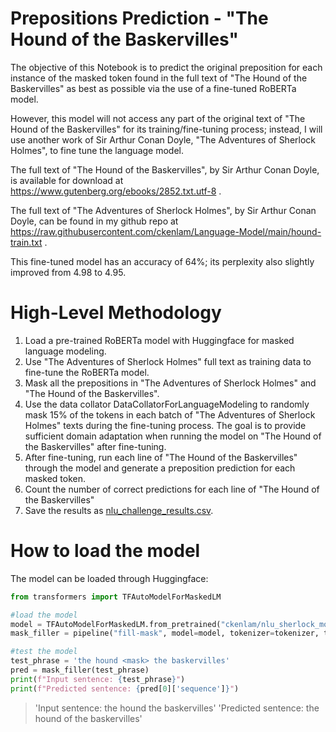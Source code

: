 # Prepositions Prediction - "The Hound of the Baskervilles"

The objective of this Notebook is to predict the original preposition for each instance of the masked token found in the full text of "The Hound of the Baskervilles" as best as possible via the use of a fine-tuned RoBERTa model.

However, this model will not access any part of the original text of "The Hound of the Baskervilles" for its training/fine-tuning process; instead, I will use another work of Sir Arthur Conan Doyle, "The Adventures of Sherlock Holmes", to fine tune the language model.

The full text of "The Hound of the Baskervilles", by Sir Arthur Conan Doyle, is available for download at https://www.gutenberg.org/ebooks/2852.txt.utf-8 .

The full text of "The Adventures of Sherlock Holmes", by Sir Arthur Conan Doyle, can be found in my github repo at https://raw.githubusercontent.com/ckenlam/Language-Model/main/hound-train.txt .

This fine-tuned model has an accuracy of 64%; its perplexity also slightly improved from 4.98 to 4.95.

# High-Level Methodology 
1. Load a pre-trained RoBERTa model with Huggingface for masked language modeling.
2. Use "The Adventures of Sherlock Holmes" full text as training data to fine-tune the RoBERTa model.
3. Mask all the prepositions in "The Adventures of Sherlock Holmes" and "The Hound of the Baskervilles".
4. Use the data collator DataCollatorForLanguageModeling to randomly mask 15% of the tokens in each batch of "The Adventures of Sherlock Holmes" texts during the fine-tuning process. The goal is to provide sufficient domain adaptation when running the model on "The Hound of the Baskervilles" after fine-tuning.
5. After fine-tuning, run each line of "The Hound of the Baskervilles" through the model and generate a preposition prediction for each masked token.
6. Count the number of correct predictions for each line of "The Hound of the Baskervilles"
7. Save the results as [nlu_challenge_results.csv](https://github.com/ckenlam/Challenge-Nuance-NLU-Prepositions/blob/main/nlu_challenge_results.csv).

# How to load the model
The model can be loaded through Huggingface:
```python
from transformers import TFAutoModelForMaskedLM

#load the model
model = TFAutoModelForMaskedLM.from_pretrained("ckenlam/nlu_sherlock_model_20220220")
mask_filler = pipeline("fill-mask", model=model, tokenizer=tokenizer, top_k=1)

#test the model
test_phrase = 'the hound <mask> the baskervilles'
pred = mask_filler(test_phrase)
print(f"Input sentence: {test_phrase}")
print(f"Predicted sentence: {pred[0]['sequence']}")
```
> 'Input sentence: the hound <mask> the baskervilles'
> 'Predicted sentence: the hound of the baskervilles'
